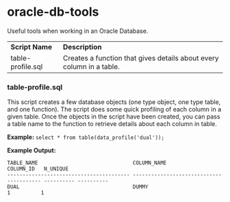 # oracle-db-tools
Useful tools when working in an Oracle Database.

<table><tr><td><b>Script Name</b></td><td><b>Description</b></td></tr>
  <tr><td>table-profile.sql</td><td>Creates a function that gives details about every column in a table.</td></tr></table>
  
  <h3>table-profile.sql</h3>
  This script creates a few database objects (one type object, one type table, and one function). The script does some quick profiling of each column in a given table. Once the objects in the script have been created, you can pass a table name to the function to retrieve details about each column in table.
  
<b> Example: </b> ``` select * from table(data_profile('dual')); ```

<b> Example Output: </b>
```
TABLE_NAME                               COLUMN_NAME                               COLUMN_ID   N_UNIQUE
---------------------------------------- ---------------------------------------- ---------- ----------
DUAL                                     DUMMY                                             1          1
```
